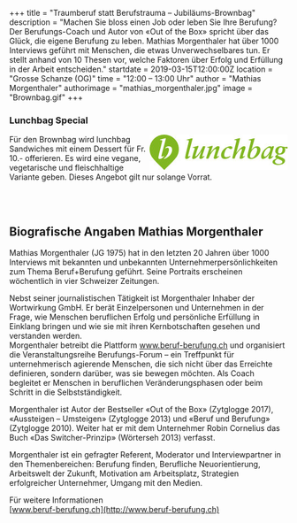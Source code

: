 +++
title = "Traumberuf statt Berufstrauma – Jubiläums-Brownbag"
description = "Machen Sie bloss einen Job oder leben Sie Ihre Berufung? Der Berufungs-Coach und Autor von «Out of the Box» spricht über das Glück, die eigene Berufung zu leben. Mathias Morgenthaler hat über 1000 Interviews geführt mit Menschen, die etwas Unverwechselbares tun. Er stellt anhand von 10 Thesen vor, welche Faktoren über Erfolg und Erfüllung in der Arbeit entscheiden."
startdate = 2019-03-15T12:00:00Z
location = "Grosse Schanze (OG)"
time = "12:00 – 13:00 Uhr"
author = "Mathias Morgenthaler"
authorimage = "mathias_morgenthaler.jpg"
image = "Brownbag.gif"
+++

### Lunchbag Special
<a style="float:right" href="http://lunchbag.ch">![lunchbag](lunchbag.jpg)</a> Für den Brownbag wird lunchbag Sandwiches mit einem Dessert für Fr. 10.- offerieren. Es wird eine vegane, vegetarische und fleischhaltige Variante geben. Dieses Angebot gilt nur solange Vorrat.

<br>
<br>

## Biografische Angaben Mathias Morgenthaler

Mathias Morgenthaler (JG 1975) hat in den letzten 20 Jahren über 1000 Interviews mit bekannten und unbekannten Unternehmerpersönlichkeiten zum Thema Beruf+Berufung geführt. Seine Portraits erscheinen wöchentlich in vier Schweizer Zeitungen.

Nebst seiner journalistischen Tätigkeit ist Morgenthaler Inhaber der Wortwirkung GmbH. Er berät Einzelpersonen und Unternehmen in der Frage, wie Menschen beruflichen Erfolg und persönliche Erfüllung in Einklang bringen und wie sie mit ihren Kernbotschaften gesehen und verstanden werden.  
Morgenthaler betreibt die Plattform www.beruf-berufung.ch und organisiert die Veranstaltungsreihe Berufungs-Forum – ein Treffpunkt für unternehmerisch agierende Menschen, die sich nicht über das Erreichte definieren, sondern darüber, was sie bewegen möchten. Als Coach begleitet er Menschen in beruflichen Veränderungsphasen oder beim Schritt in die Selbstständigkeit.

Morgenthaler ist Autor der Bestseller «Out of the Box» (Zytglogge 2017), «Aussteigen – Umsteigen» (Zytglogge 2013) und «Beruf und Berufung» (Zytglogge 2010).  Weiter hat er mit dem Unternehmer Robin Cornelius das Buch «Das Switcher-Prinzip» (Wörterseh 2013) verfasst.

Morgenthaler ist ein gefragter Referent, Moderator und Interviewpartner in den Themenbereichen: Berufung finden, Berufliche Neuorientierung, Arbeitswelt der Zukunft, Motivation am Arbeitsplatz, Strategien erfolgreicher Unternehmer, Umgang mit den Medien.

Für weitere Informationen    
[www.beruf-berufung.ch](http://www.beruf-berufung.ch)

